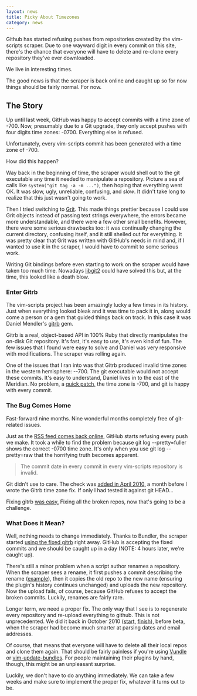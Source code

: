 ```yaml
---
layout: news
title: Picky About Timezones
category: news
---
```


Github has started refusing pushes from repositories created by the vim-scripts
scraper.  Due to one wayward digit in every commit on this
site, there's the chance that everyone will have to delete and re-clone
every repository they've ever downloaded.

We live in interesting times.

The good news is that the scraper is back online and caught up so for now things
should be fairly normal.  For now.


## The Story

Up until last week, GitHub was happy to accept commits with a time zone of -700.
Now, presumably due to a Git upgrade, they only accept pushes with
four digits time zones: -0700.  Everything else is refused.

Unfortunately, every vim-scripts commit has been generated
with a time zone of -700.

How did this happen?

Way back in the beginning of time, the scraper would shell out to the git
executable any time it needed to manipulate a repository.
Picture a sea of calls like `system("git tag -a -m ...")`,
then hoping that everything went OK.  It was slow, ugly, unreliable, confusing,
and *slow*.  It didn't take long to realize that this just wasn't going to work.

Then I tried switching to [Grit](https://github.com/mojombo/grit).
This made things prettier because I could use Grit objects instead
of passing text strings everywhere, the errors became more understandable,
and there were a few other small benefits.  However, there were some serious
drawbacks too: it was continually changing the current directory, confusing
itself, and it still shelled out for everything.  It was pretty
clear that Grit was written with GitHub's needs in mind and, if I wanted
to use it in the scraper, I would have to commit to some serious work.

Writing Git bindings before even starting to work on the scraper would have
taken too much time.
Nowadays [libgit2](http://libgit2.github.com/) could have solved this
but, at the time, this looked like a death blow.


### Enter Gitrb

The vim-scripts project has been amazingly lucky a few times in its
history.  Just when everything looked bleak and it was time
to pack it in, along would come a person or a gem that guided things
back on track.  In this case it was Daniel Mendler's
[gitrb](https://github.com/minad/gitrb) gem.

Gitrb is a real, object-based API in 100% Ruby that directly manipulates the
on-disk Git repository.  It's fast, it's easy to use, it's even
kind of fun.  The few
issues that I found were easy to solve and Daniel was very responsive with
modifications.  The scraper was rolling again.

One of the issues that I ran into was that Gitrb produced invalid time zones in the
western hemisphere: --700.   The git executable would not accept these commits.
It's easy to understand, Daniel lives in to the east of the Meridian.
No problem, a
[quick patch,](https://github.com/minad/gitrb/commit/c409985f0fe88993a76a0f3b46528b9cc9bf4eda)
the time zone is -700, and git is happy with every commit.


### The Bug Comes Home

Fast-forward nine months.  Nine wonderful months completely free of git-related issues.

Just as the [RSS feed comes back online](/news/2011/06/12/rss-gone.html),
GitHub starts refusing every push we make.  It took a while to find 
the problem because
git log --pretty=fuller shows the correct -0700 time zone.  It's only when you
use git log --pretty=raw that the horrifying truth becomes apparent.

> The commit date in every commit in every vim-scripts repository is invalid.

Git didn't use to care.
The check was
[added in April 2010,](https://github.com/git/git/commit/daae19224a05be9efb9a39c2a2c1c9a60fe906f1)
a month before I wrote the Gitrb time zone fix.
If only I had tested it against git HEAD...

Fixing gitrb
[was easy.](https://github.com/minad/gitrb/pull/11)
Fixing all the broken repos, now that's going to be a challenge.


### What Does it Mean?

Well, nothing needs to change immediately.  Thanks to Bundler, the scraper started
[using the fixed gitrb](https://github.com/vim-scraper/vim-scraper/commit/26aa456419ec10276887b4565c8e70fd93499bab)
right away.  GitHub is accepting the fixed commits and we should be caught up in a day
(NOTE: 4 hours later, we're caught up).

There's still a minor problem when a script author renames a repository.  When the scraper
sees a rename, it first pushes a commit describing the rename
([example](https://github.com/vim-scripts/my-_vimrc-for-Windows-2000XP-users)),
then it copies the old repo to the new name (ensuring the plugin's history continues
unchanged) and uploads the new repository.
Now the upload fails, of course, because GitHub refuses to accept the broken commits.
Luckily, renames are fairly rare.

Longer term, we need a proper fix.  The only way that I see is to regenerate
every repository and re-upload everything to github.
This is not unprecedented.  We did it back in October 2010
([start](news/2010/10/19/upload-finished.html),
[finish](/news/2010/10/19/upload-finished.html)),
before beta, when the scraper had become much smarter at parsing dates and email addresses.

Of course, that means that everyone will have to delete all their local repos and
clone them again.  That should be fairly painless if you're using
[Vundle](https://github.com/gmarik/vundle)
or
[vim-update-bundles](https://github.com/bronson/vim-update-bundles/).  For people
maintaining their plugins by hand, though, this might be an unpleasant surprise.

Luckily, we don't have to do anything immediately.  We can take a few weeks and
make sure to implement the proper fix, whatever it turns out to be.

